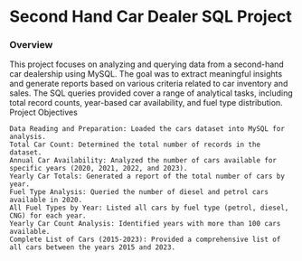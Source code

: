 #  Second Hand Car Dealer SQL Project

### Overview

This project focuses on analyzing and querying data from a second-hand car dealership using MySQL. The goal was to extract meaningful insights and generate reports based on various criteria related to car inventory and sales. The SQL queries provided cover a range of analytical tasks, including total record counts, year-based car availability, and fuel type distribution.
Project Objectives

    Data Reading and Preparation: Loaded the cars dataset into MySQL for analysis.
    Total Car Count: Determined the total number of records in the dataset.
    Annual Car Availability: Analyzed the number of cars available for specific years (2020, 2021, 2022, and 2023).
    Yearly Car Totals: Generated a report of the total number of cars by year.
    Fuel Type Analysis: Queried the number of diesel and petrol cars available in 2020.
    All Fuel Types by Year: Listed all cars by fuel type (petrol, diesel, CNG) for each year.
    Yearly Car Count Analysis: Identified years with more than 100 cars available.
    Complete List of Cars (2015-2023): Provided a comprehensive list of all cars between the years 2015 and 2023.
